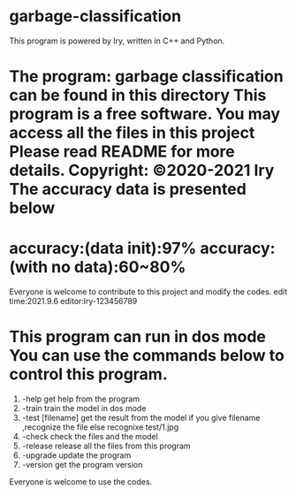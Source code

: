 # garbage-classification
This program is powered by lry, written in C++ and Python.

The program: garbage classification can be found in this directory
This program is a free software. You may access all the files in this project
Please read README for more details.
Copyright: ©2020-2021 lry
The accuracy data is presented below
=====================================
accuracy:(data init):97%
accuracy:(with no data):60~80%
=====================================
Everyone is welcome to contribute to this project and modify the codes.
edit time:2021.9.6
editor:lry-123456789


This program can run in dos mode
You can use the commands below to control this program.
====================================================
1.    -help                 get help from the program
2.    -train                train the model in dos mode
3.    -test [filename]      get the result from the model if you give filename ,recognize the file else recognixe test/1.jpg
4.    -check                check the files and the model
5.    -release              release all the files from this program
6.    -upgrade              update the program
7.    -version              get the program version

Everyone is welcome to use the codes.
